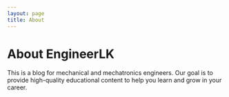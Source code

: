 ```yaml
---
layout: page
title: About
---
```


# About EngineerLK

This is a blog for mechanical and mechatronics engineers. Our goal is to provide high-quality educational content to help you learn and grow in your career.
